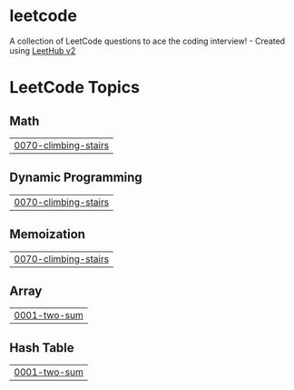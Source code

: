 # leetcode
A collection of LeetCode questions to ace the coding interview! - Created using [LeetHub v2](https://github.com/arunbhardwaj/LeetHub-2.0)

<!---LeetCode Topics Start-->
# LeetCode Topics
## Math
|  |
| ------- |
| [0070-climbing-stairs](https://github.com/habiba2312/leetcode/tree/master/0070-climbing-stairs) |
## Dynamic Programming
|  |
| ------- |
| [0070-climbing-stairs](https://github.com/habiba2312/leetcode/tree/master/0070-climbing-stairs) |
## Memoization
|  |
| ------- |
| [0070-climbing-stairs](https://github.com/habiba2312/leetcode/tree/master/0070-climbing-stairs) |
## Array
|  |
| ------- |
| [0001-two-sum](https://github.com/habiba2312/leetcode/tree/master/0001-two-sum) |
## Hash Table
|  |
| ------- |
| [0001-two-sum](https://github.com/habiba2312/leetcode/tree/master/0001-two-sum) |
<!---LeetCode Topics End-->